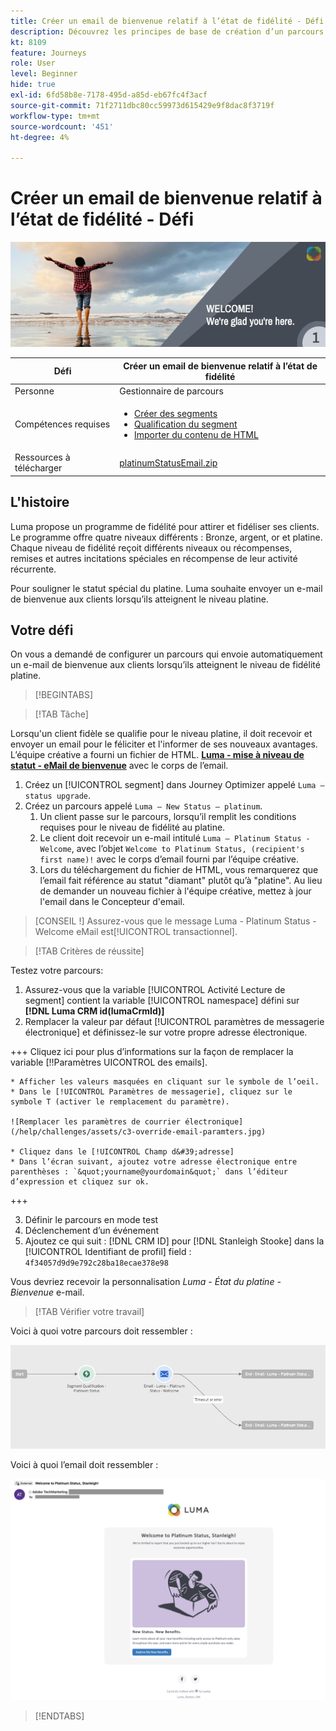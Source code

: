 ```yaml
---
title: Créer un email de bienvenue relatif à l’état de fidélité - Défi
description: Découvrez les principes de base de création d’un parcours dans la zone de travail du parcours.
kt: 8109
feature: Journeys
role: User
level: Beginner
hide: true
exl-id: 6fd58b8e-7178-495d-a85d-eb67fc4f3acf
source-git-commit: 71f2711dbc80cc59973d615429e9f8dac8f3719f
workflow-type: tm+mt
source-wordcount: '451'
ht-degree: 4%

---
```


# Créer un email de bienvenue relatif à l’état de fidélité - Défi

![Courriel de bienvenue relatif à l’état de fidélité - Bannière de défis](/help/challenges/assets/email-assets/luma-transactional-onboarding-1.png)

| Défi | Créer un email de bienvenue relatif à l’état de fidélité |
|---|---|
| Personne | Gestionnaire de parcours |
| Compétences requises | <ul><li>[Créer des segments](https://experienceleague.adobe.com/docs/journey-optimizer-learn/tutorials/profiles-segments-subscriptions/create-segments.html)</li> <li>[Qualification du segment](https://experienceleague.adobe.com/docs/journey-optimizer-learn/tutorials/create-journeys/use-case-read-segment-qualification.html)</li><li>[Importer du contenu de HTML](https://experienceleague.adobe.com/docs/journey-optimizer-learn/tutorials/create-messages/create-emails/import-and-author-html-email-content.html)</li></ul> |
| Ressources à télécharger | [platinumStatusEmail.zip](/help/challenges/assets/email-assets/platinumStatusEmail.zip) |

## L&#39;histoire

Luma propose un programme de fidélité pour attirer et fidéliser ses clients. Le programme offre quatre niveaux différents : Bronze, argent, or et platine. Chaque niveau de fidélité reçoit différents niveaux ou récompenses, remises et autres incitations spéciales en récompense de leur activité récurrente.

Pour souligner le statut spécial du platine. Luma souhaite envoyer un e-mail de bienvenue aux clients lorsqu’ils atteignent le niveau platine.

## Votre défi

On vous a demandé de configurer un parcours qui envoie automatiquement un e-mail de bienvenue aux clients lorsqu’ils atteignent le niveau de fidélité platine.

>[!BEGINTABS]

>[!TAB Tâche]

Lorsqu&#39;un client fidèle se qualifie pour le niveau platine, il doit recevoir et envoyer un email pour le féliciter et l&#39;informer de ses nouveaux avantages. L’équipe créative a fourni un fichier de HTML. **[Luma - mise à niveau de statut - eMail de bienvenue](/help/challenges/assets/email-assets/StatusUpgradeEmail.zip)** avec le corps de l’email.

1. Créez un [!UICONTROL segment] dans Journey Optimizer appelé `Luma – status upgrade`.
2. Créez un parcours appelé `Luma – New Status – platinum`.
   1. Un client passe sur le parcours, lorsqu’il remplit les conditions requises pour le niveau de fidélité au platine.
   2. Le client doit recevoir un e-mail intitulé `Luma – Platinum Status - Welcome`, avec l’objet `Welcome to Platinum Status, (recipient's first name)!` avec le corps d’email fourni par l’équipe créative.
   3. Lors du téléchargement du fichier de HTML, vous remarquerez que l’email fait référence au statut &quot;diamant&quot; plutôt qu’à &quot;platine&quot;. Au lieu de demander un nouveau fichier à l&#39;équipe créative, mettez à jour l&#39;email dans le Concepteur d&#39;email.

>[CONSEIL !]
> Assurez-vous que le message Luma - Platinum Status - Welcome eMail est[!UICONTROL transactionnel].


>[!TAB Critères de réussite]

Testez votre parcours:

1. Assurez-vous que la variable [!UICONTROL Activité Lecture de segment] contient la variable [!UICONTROL namespace] défini sur **[!DNL Luma CRM id(lumaCrmId)]**
2. Remplacer la valeur par défaut [!UICONTROL paramètres de messagerie électronique] et définissez-le sur votre propre adresse électronique.

+++ Cliquez ici pour plus d’informations sur la façon de remplacer la variable [!!Paramètres UICONTROL des emails].

    * Afficher les valeurs masquées en cliquant sur le symbole de l’oeil.
    * Dans le [!UICONTROL Paramètres de messagerie], cliquez sur le symbole T (activer le remplacement du paramètre).
    
    ![Remplacer les paramètres de courrier électronique](/help/challenges/assets/c3-override-email-paramters.jpg)
    
    * Cliquez dans le [!UICONTROL Champ d&#39;adresse]
    * Dans l’écran suivant, ajoutez votre adresse électronique entre parenthèses : `&quot;yourname@yourdomain&quot;` dans l’éditeur d’expression et cliquez sur ok.
+++

3. Définir le parcours en mode test
4. Déclenchement d’un événement
5. Ajoutez ce qui suit : [!DNL CRM ID] pour [!DNL Stanleigh Stooke] dans la [!UICONTROL Identifiant de profil] field : `4f34057d9d9e792c28ba18ecae378e98`

Vous devriez recevoir la personnalisation *Luma - État du platine - Bienvenue* e-mail.

>[!TAB Vérifier votre travail]

Voici à quoi votre parcours doit ressembler :

![platinum-status-upgrade-parcours](/help/challenges/assets/journey-luma-status-upgrade.png)


Voici à quoi l’email doit ressembler :

![Luma - mise à niveau de statut - eMail de bienvenue](/help/challenges/assets/status-upgrade-welcome-email.png)

>[!ENDTABS]
